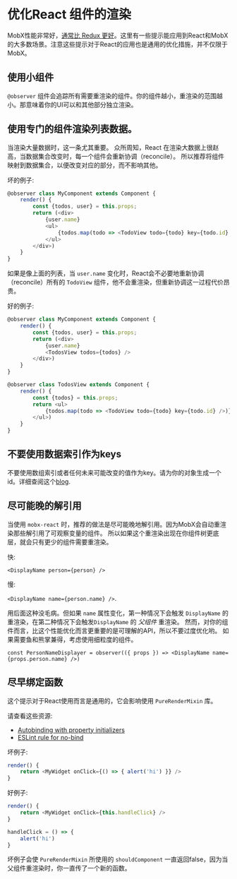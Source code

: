 # 优化React 组件的渲染

MobX性能非常好，[通常比 Redux 更好](https://twitter.com/mweststrate/status/718444275239882753)。这里有一些提示能应用到React和MobX的大多数场景。注意这些提示对于React的应用也是通用的优化措施，并不仅限于MobX。

## 使用小组件
`@observer` 组件会追踪所有需要重渲染的组件。你的组件越小，重渲染的范围越小。那意味着你的UI可以和其他部分独立渲染。

## 使用专门的组件渲染列表数据。
当渲染大量数据时，这一条尤其重要。
众所周知，React 在渲染大数据上很赵高，当数据集合改变时，每一个组件会重新协调（reconcile）。
所以推荐将组件映射到数据集合，以便改变对应的部分，而不影响其他。

坏的例子:

```javascript
@observer class MyComponent extends Component {
    render() {
        const {todos, user} = this.props;
        return (<div>
            {user.name}
            <ul>
                {todos.map(todo => <TodoView todo={todo} key={todo.id} />)}
            </ul>
        </div>)
    }
}
```

如果是像上面的列表，当 `user.name` 变化时，React会不必要地重新协调（reconcile）所有的 `TodoView` 组件，他不会重渲染，但重新协调这一过程代价昂贵。

好的例子:

```javascript
@observer class MyComponent extends Component {
    render() {
        const {todos, user} = this.props;
        return (<div>
            {user.name}
            <TodosView todos={todos} />
        </div>)
    }
}

@observer class TodosView extends Component {
    render() {
        const {todos} = this.props;
        return <ul>
            {todos.map(todo => <TodoView todo={todo} key={todo.id} />)}
        </ul>)
    }
}
```
## 不要使用数据索引作为keys

不要使用数组索引或者任何未来可能改变的值作为key。请为你的对象生成一个id。详细查阅这个[blog](https://medium.com/@robinpokorny/index-as-a-key-is-an-anti-pattern-e0349aece318).

## 尽可能晚的解引用

当使用 `mobx-react` 时，推荐的做法是尽可能晚地解引用。因为MobX会自动重渲染那些解引用了可观察变量的组件。
所以如果这个重渲染出现在你组件树更底层，就会只有更少的组件需要重渲染。

快:

`<DisplayName person={person} />`

慢:

`<DisplayName name={person.name} />`.

用后面这种没毛病。但如果 `name` 属性变化，第一种情况下会触发 `DisplayName` 的重渲染，在第二种情况下会触发`DisplayName` 的 _父组件_ 重渲染。
然而，对你的组件而言，比这个性能优化而言更重要的是可理解的API，所以不要过度优化哟。
如果需要鱼和熊掌兼得，考虑使用细粒度的组件。

`const PersonNameDisplayer = observer(({ props }) => <DisplayName name={props.person.name} />)`

## 尽早绑定函数

这个提示对于React使用而言是通用的，它会影响使用 `PureRenderMixin` 库。

请查看这些资源:
* [Autobinding with property initializers](https://facebook.github.io/react/blog/2015/01/27/react-v0.13.0-beta-1.html#autobinding)
* [ESLint rule for no-bind](https://github.com/yannickcr/eslint-plugin-react/blob/master/docs/rules/jsx-no-bind.md)


坏例子:

```javascript
render() {
    return <MyWidget onClick={() => { alert('hi') }} />
}
```

好例子:

```javascript
render() {
    return <MyWidget onClick={this.handleClick} />
}

handleClick = () => {
    alert('hi')
}
```

坏例子会使 `PureRenderMixin` 所使用的 `shouldComponent` 一直返回false，因为当父组件重渲染时，你一直传了一个新的函数。